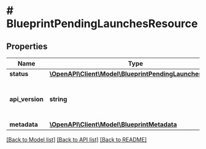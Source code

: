 # # BlueprintPendingLaunchesResource

## Properties

Name | Type | Description | Notes
------------ | ------------- | ------------- | -------------
**status** | [**\OpenAPI\Client\Model\BlueprintPendingLaunchesStatus**](BlueprintPendingLaunchesStatus.md) |  | [optional]
**api_version** | **string** | API Version of the Nutanix v3 API framework. | [optional] [default to '3.1.0']
**metadata** | [**\OpenAPI\Client\Model\BlueprintMetadata**](BlueprintMetadata.md) |  |

[[Back to Model list]](../../README.md#models) [[Back to API list]](../../README.md#endpoints) [[Back to README]](../../README.md)
